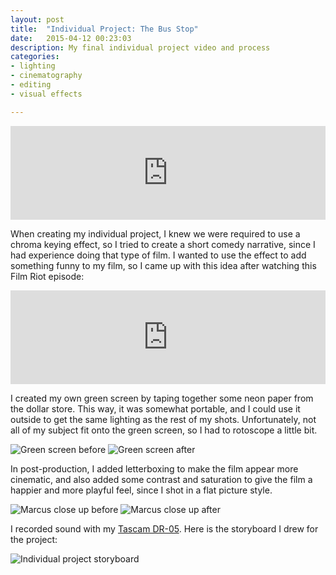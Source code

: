 ```yaml
---
layout: post
title:  "Individual Project: The Bus Stop"
date:   2015-04-12 00:23:03
description: My final individual project video and process
categories:
- lighting
- cinematography
- editing
- visual effects

---
```


<div class="videoWrapper">
  <iframe width="100%" height="auto" src="https://www.youtube.com/embed/pUo4qBW0UTA?rel=0" frameborder="0" allowfullscreen></iframe>
</div>

When creating my individual project, I knew we were required to use a chroma keying effect, so I tried to create a short comedy narrative, since I had experience doing that type of film. I wanted to use the effect to add something funny to my film, so I came up with this idea after watching this Film Riot episode:

<div class="videoWrapper">
  <iframe width="100%" height="auto" src="https://www.youtube.com/embed/bqIEnkwd54s?rel=0" frameborder="0" allowfullscreen></iframe>
</div>

I created my own green screen by taping together some neon paper from the dollar store. This way, it was somewhat portable, and I could use it outside to get the same lighting as the rest of my shots. Unfortunately, not all of my subject fit onto the green screen, so I had to rotoscope a little bit.

![Green screen before](/iat344-film-blog/assets/img/individual-1.jpg)
![Green screen after](/iat344-film-blog/assets/img/individual-2.jpg)

In post-production, I added letterboxing to make the film appear more cinematic, and also added some contrast and saturation to give the film a happier and more playful feel, since I shot in a flat picture style.

![Marcus close up before](/iat344-film-blog/assets/img/individual-3.jpg)
![Marcus close up after](/iat344-film-blog/assets/img/individual-4.jpg)

I recorded sound with my [Tascam DR-05][tascam]. Here is the storyboard I drew for the project: 

![Individual project storyboard](/iat344-film-blog/assets/img/individual-storyboard.jpg)

[tascam]: http://tascam.com/product/dr-05/
